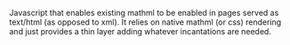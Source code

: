 Javascript that enables existing mathml to be enabled in pages served as text/html (as opposed to xml). It relies on native mathml (or css) rendering and just provides a thin layer adding whatever incantations are needed.